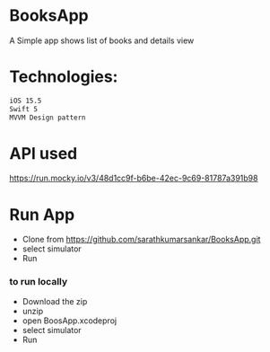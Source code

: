 # BooksApp

A Simple app shows list of books and details view

# Technologies:
```bash
iOS 15.5
Swift 5
MVVM Design pattern
```

# API used

https://run.mocky.io/v3/48d1cc9f-b6be-42ec-9c69-81787a391b98 

# Run App

- Clone from https://github.com/sarathkumarsankar/BooksApp.git
- select simulator
- Run

### to run locally

- Download the zip
- unzip
- open BoosApp.xcodeproj
- select simulator
- Run
